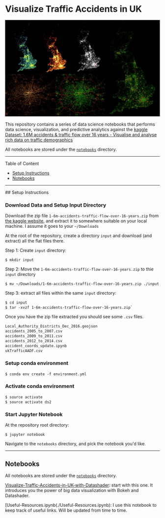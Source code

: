 # Visualize Traffic Accidents in UK

![datashader-uk-traffic-banner.jpg](assets/images/datashader-uk-traffic-banner.jpg)

This repository contains a series of data science notebooks that performs data science, visualization, and predictive analytics against the [kaggle Dataset: 1.6M accidents & traffic flow over 16 years - Visualise and analyse rich data on traffic demographics](https://www.kaggle.com/daveianhickey/2000-16-traffic-flow-england-scotland-wales/version/10)

All notebooks are stored under the [`notebooks`](./notebooks) directory.

---

Table of Content

- [Setup Instructions](#Setup-Instructions)
- [Notebooks](#Notebooks)

---

<a id="Setup-Instructions"></a>
## Setup Instructions

### Download Data and Setup Input Directory

Download the zip file `1-6m-accidents-traffic-flow-over-16-years.zip` from [the kaggle website](https://www.kaggle.com/daveianhickey/2000-16-traffic-flow-england-scotland-wales/data),
 and extract it to somewhere suitable on your local machine. I assume it goes to your `~/Downloads`

At the root of the repository, create a directory `input` and download (and extract) all the flat files there.

Step 1: Create `input` directory:

```
$ mkdir input
```

Step 2: Move the `1-6m-accidents-traffic-flow-over-16-years.zip` to thie `input` directory

```
$ mv ~/Downloads/1-6m-accidents-traffic-flow-over-16-years.zip ./input
```

Step 3: extract all files within the same `input` directory:

```
$ cd input
$ tar -xvzf 1-6m-accidents-traffic-flow-over-16-years.zip`
```

Once you have the zip file extracted you should see some `.csv` files.

```
Local_Authority_Districts_Dec_2016.geojson
accidents_2005_to_2007.csv
accidents_2009_to_2011.csv
accidents_2012_to_2014.csv
accident_coords_update.ipynb
ukTrafficAADF.csv
```

### Setup conda environment

```
$ conda env create -f environment.yml
```

### Activate conda environment

```
$ source activate
$ source activate ds2
```

### Start Jupyter Notebook

At the repository root directory:

```
$ jupyter notebook
```

Navigate to the `notebooks` directory, and pick the notebook you'd like.

---

<a id="Notebooks"></a>
## Notebooks

All notebooks are stored under the [`notebooks`](./notebooks) directory.

[Visualize-Traffic-Accidents-in-UK-with-Datashader](./Visualize-Traffic-Accidents-in-UK-with-Datashader.ipynb): start with this one. It introduces you the power of big data visualization with Bokeh and Datashader.

[Useful-Resources.ipynb(./Useful-Resources.ipynb): I use this notebook to keep track of useful links. Will be updated from time to time.

